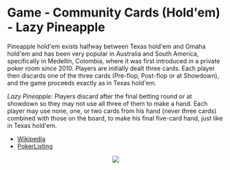 # Game - Community Cards (Hold'em) - Lazy Pineapple

Pineapple hold'em exists halfway between Texas hold'em and Omaha hold'em and has been very popular in Australia and South America, specifically in Medellin, Colombia, where it was first introduced in a private poker room since 2010. Players are initially dealt three cards. Each player then discards one of the three cards (Pre-flop, Post-flop or at Showdown), and the game proceeds exactly as in Texas hold'em.

*Lazy Pineapple:* Players discard after the final betting round or at showdown so they may not use all three of them to make a hand. Each player may use none, one, or two cards from his hand (never three cards) combined with those on the board, to make his final five-card hand, just like in Texas hold'em.

 * [Wikipedia](https://en.wikipedia.org/wiki/Community_card_poker#Tahoe_.28Lazy_Pineapple.29)
 * [PokerListing](http://www.pokerlistings.com/pineapple-rules-complete-rules-strategy-for-crazy-pineapple-poker)

<p align=center><img src="https://github.com/Ericmas001/BluffinMuffin.Protocol/blob/main/Documentation/Activities/Protocol.Game.Variant.Holdem.LazyPineapple.png"></p>